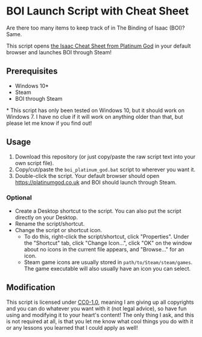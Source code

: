 # BOI Launch Script with Cheat Sheet

Are there too many items to keep track of in The Binding of Isaac (BOI)? Same.

This script opens 
[the Isaac Cheat Sheet from Platinum God](https://platinumgod.co.uk/) 
in your default browser and launches BOI through Steam!

## Prerequisites

- Windows 10\*
- Steam
- BOI through Steam

\* This script has only been tested on Windows 10, but it should work on 
Windows 7. I have no clue if it will work on anything older than that, but 
please let me know if you find out!

## Usage

1. Download this repository (or just copy/paste the raw script text into your
  own script file).
3. Copy/cut/paste the `boi_platinum_god.bat` script to wherever you want it.
4. Double-click the script. Your default browser should open 
  https://platinumgod.co.uk and BOI should launch through Steam.
  
### Optional

- Create a Desktop shortcut to the script. You can also put the 
  script directly on your Desktop.
- Rename the script/shortcut.
- Change the script or shortcut icon. 
    - To do this, right-click the script/shortcut, click "Properties". Under
      the "Shortcut" tab, click "Change Icon...", click "OK" on the window 
      about no icons in the current file appears, and "Browse..." for an icon.
    - Steam game icons are usually stored in `path/to/Steam/steam/games`. The
      game executable will also usually have an icon you can select.

## Modification

This script is licensed under [CC0-1.0](LICENSE), meaning I am giving up all copyrights 
and you can do whatever you want with it (not legal advice), so have fun
using and modifying it to your heart's content! The only thing I ask, and this
is not required at all, is that you let me know what cool things you do with
it or any lessons you learned that I could apply as well!